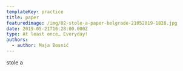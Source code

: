 ```yaml
---
templateKey: practice
title: paper
featuredimage: /img/02-stole-a-paper-belgrade-21052019-1828.jpg
date: 2019-05-21T16:28:00.000Z
type: At least once… Everyday!
authors:
  - author: Maja Bosnić
---
```

stole a
